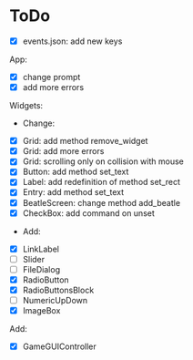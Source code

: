 # ToDo

- [X] events.json: add new keys

App:
 - [X] change prompt
 - [X] add more errors

Widgets:
 - Change:
 - [X] Grid: add method remove_widget
 - [X] Grid: add more errors
 - [X] Grid: scrolling only on collision with mouse
 - [X] Button: add method set_text
 - [X] Label: add redefinition of method set_rect
 - [X] Entry: add method set_text
 - [X] BeatleScreen: change method add_beatle
 - [X] CheckBox: add command on unset
 - Add:
 - [X] LinkLabel
 - [ ] Slider
 - [ ] FileDialog
 - [X] RadioButton
 - [X] RadioButtonsBlock
 - [ ] NumericUpDown
 - [X] ImageBox

Add:
 - [X] GameGUIController
